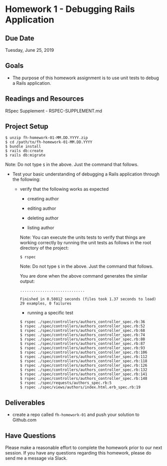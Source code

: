 # Homework 1 - Debugging Rails Application

## Due Date

Tuesday, June 25, 2019

## Goals

- The purpose of this homework assignment is to use unit tests to debug a Rails
  application.

## Readings and Resources

RSpec Supplement - RSPEC-SUPPLEMENT.md

## Project Setup

```
$ unzip fh-homework-01-MM.DD.YYYY.zip
$ cd /path/to/fh-homework-01-MM.DD.YYYY
$ bundle install
$ rails db:create
$ rails db:migrate
```

Note: Do not type `$` in the above. Just the command that follows.

- Test your basic understanding of debugging a Rails application through the
  following:

  - verify that the following works as expected

    - creating author

    - editing author

    - deleting author

    - listing author

    Note: You can execute the units tests to verify that things are working
    correctly by running the unit tests as follows in the root directory
    of the project:

    ```
    $ rspec
    ```

    Note: Do not type `$` in the above. Just the command that follows.

    You are done when the above command generates the similar output:

    ```
    .............................

    Finished in 0.50812 seconds (files took 1.37 seconds to load)
    29 examples, 0 failures
    ```

    - running a specific test

    ```
    $ rspec ./spec/controllers/authors_controller_spec.rb:36
    $ rspec ./spec/controllers/authors_controller_spec.rb:52
    $ rspec ./spec/controllers/authors_controller_spec.rb:68
    $ rspec ./spec/controllers/authors_controller_spec.rb:74
    $ rspec ./spec/controllers/authors_controller_spec.rb:80
    $ rspec ./spec/controllers/authors_controller_spec.rb:87
    $ rspec ./spec/controllers/authors_controller_spec.rb:93
    $ rspec ./spec/controllers/authors_controller_spec.rb:106
    $ rspec ./spec/controllers/authors_controller_spec.rb:112
    $ rspec ./spec/controllers/authors_controller_spec.rb:118
    $ rspec ./spec/controllers/authors_controller_spec.rb:126
    $ rspec ./spec/controllers/authors_controller_spec.rb:132
    $ rspec ./spec/controllers/authors_controller_spec.rb:141
    $ rspec ./spec/controllers/authors_controller_spec.rb:148
    $ rspec ./spec/requests/authors_spec.rb:5
    $ rspec ./spec/views/authors/index.html.erb_spec.rb:19
    ```

## Deliverables

- create a repo called `fh-homework-01` and push your solution to Github.com

## Have Questions

Please make a reasonable effort to complete the homework prior to our next session. If you have any questions regarding this homework, please do send me a message via Slack.
